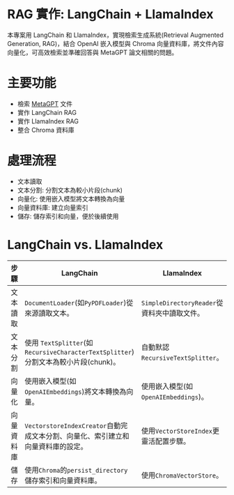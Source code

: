 # RAG 實作: LangChain + LlamaIndex
本專案用 LangChain 和 LlamaIndex，實現檢索生成系統(Retrieval Augmented Generation, RAG)，結合 OpenAI 嵌入模型與 Chroma 向量資料庫，將文件內容向量化，可高效檢索並準確回答與 MetaGPT 論文相關的問題。

# 主要功能
- 檢索 [MetaGPT](https://arxiv.org/abs/2308.00352) 文件
- 實作 LangChain RAG
- 實作 LlamaIndex RAG
- 整合 Chroma 資料庫

# 處理流程
- 文本讀取
- 文本分割: 分割文本為較小片段(chunk)
- 向量化: 使用嵌入模型將文本轉換為向量
- 向量資料庫: 建立向量索引
- 儲存: 儲存索引和向量，便於後續使用

# LangChain vs. LlamaIndex
|步驟|LangChain|LlamaIndex|
|-|-|-|
|文本讀取|`DocumentLoader`(如`PyPDFLoader`)從來源讀取文本。|`SimpleDirectoryReader`從資料夾中讀取文件。|
|文本分割|使用 `TextSplitter`(如`RecursiveCharacterTextSplitter`)分割文本為較小片段(chunk)。|自動默認 `RecursiveTextSplitter`。|
|向量化|使用嵌入模型(如`OpenAIEmbeddings`)將文本轉換為向量。|使用嵌入模型(如`OpenAIEmbeddings`)。|
|向量資料庫|`VectorstoreIndexCreator`自動完成文本分割、向量化、索引建立和向量資料庫的設定。|使用`VectorStoreIndex`更靈活配置步驟。|
|儲存| 使用`Chroma`的`persist_directory`儲存索引和向量資料庫。| 使用`ChromaVectorStore`。|
